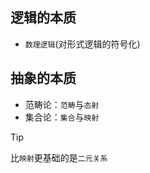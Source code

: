 ## 逻辑的本质

- `数理逻辑`(对形式逻辑的符号化)

## 抽象的本质

- 范畴论：`范畴`与`态射`
- 集合论：`集合`与`映射`

> [!TIP]
> 比`映射`更基础的是`二元关系`
